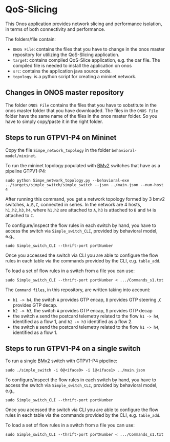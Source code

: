 # QoS-Slicing

This Onos application provides network slicing and performance isolation, in terms of both connectivity and performance.

The folders/file contain:
* `ONOS File`: contains the files that you have to change in the onos master repository for utilizing the QoS-Slicing application.
* `target`: contains compiled QoS-Slice application, e.g. the oar file. The compiled file is needed to install the application on onos
* `src`: contains the application java source code. 
* `topology`: is a python script for creating a mininet network.

## Changes in ONOS master repository 

The folder `ONOS File` contains the files that you have to sobstitute in the onos master folder that you have downloaded. The files in the `ONOS File` folder 
have the same name of the files in the onos master folder. So you have to simply copy/paste it in the right folder.

## Steps to run GTPV1-P4 on Mininet

Copy the file `Simpe_network_topology` in the folder `behavioral-model/mininet`.

To run the mininet topology populated with [BMv2][BMv2] switches that have as a pipeline GTPV1-P4:

    sudo python Simpe_network_topology.py --behavioral-exe ../targets/simple_switch/simple_switch --json ../main.json --num-host 4

After running this command, you get a network topology formed by 3 bmv2 switches, `A,B,C`, connected in series. In the network are 4 hosts, `h1,h2,h3,h4`, where `h1,h2` are attached to `A`, `h3` is attached to `B` and `h4` is attached to `C`. 

To configure/inspect the flow rules in each switch by hand, you have to access the switch via `Simple_switch_CLI`, provided by behavioral model, e.g., 

    sudo Simple_switch_CLI --thrift-port portNumber
    
Once you accessed the switch via CLI you are able to configure the flow rules in each table via the commands provided by the CLI, e.g. `table_add`.

To load a set of flow rules in a switch from a file you can use:

    sudo Simple_switch_CLI --thrift-port portNumber < .../Commands_s1.txt

The `Command files`, in this repository, are written taking into account:
* `h1 -> h4`, the switch `A` provides GTP encap, `B` provides GTP steering ,`C` provides GTP decap.
* `h2 -> h3`, the switch `A` provides GTP encap, `B` provides GTP decap
* the switch `A` send the postcard telemetry related to the flow `h1 -> h4`, identified as a flow 1, and `h2 -> h3` identified as a flow 2.
* the switch `B` send the postcard telemetry related to the flow `h1 -> h4`, identified as a flow 1.

    
## Steps to run GTPV1-P4 on a single switch

To run a single [BMv2][BMv2] switch with GTPV1-P4 pipeline:

    sudo ./simple_switch -i 0@<iface0> -i 1@<iface1> ../main.json 
    
To configure/inspect the flow rules in each switch by hand, you have to access the switch via `Simple_switch_CLI`, provided by behavioral model, e.g., 

    sudo Simple_switch_CLI --thrift-port portNumber
    
Once you accessed the switch via CLI you are able to configure the flow rules in each table via the commands provided by the CLI, e.g. `table_add`.

To load a set of flow rules in a switch from a file you can use:

    sudo Simple_switch_CLI --thrift-port portNumber < .../Commands_s1.txt
    
[GTP.v1]: https://en.wikipedia.org/wiki/GPRS_Tunnelling_Protocol
[BMv2]: https://github.com/p4lang/behavioral-model
